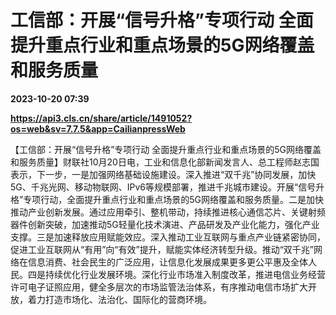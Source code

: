 # 工信部：开展“信号升格”专项行动 全面提升重点行业和重点场景的5G网络覆盖和服务质量

**2023-10-20 07:39**

**https://api3.cls.cn/share/article/1491052?os=web&sv=7.7.5&app=CailianpressWeb**

【工信部：开展“信号升格”专项行动 全面提升重点行业和重点场景的5G网络覆盖和服务质量】财联社10月20日电，工业和信息化部新闻发言人、总工程师赵志国表示，下一步，一是加强网络基础设施建设。深入推进“双千兆”协同发展，加快5G、千兆光网、移动物联网、IPv6等规模部署，推进千兆城市建设。开展“信号升格”专项行动，全面提升重点行业和重点场景的5G网络覆盖和服务质量。二是加快推动产业创新发展。通过应用牵引、整机带动，持续推进核心通信芯片、关键射频器件创新突破，加速推动5G轻量化技术演进、产品研发及产业化能力，强化产业支撑。三是加速释放应用赋能效应。深入推动工业互联网与重点产业链紧密协同，促进工业互联网从“有用”向“有效”提升，赋能实体经济转型升级。推动“双千兆”网络在信息消费、社会民生的广泛应用，让信息化发展成果更多更公平惠及全体人民。四是持续优化行业发展环境。深化行业市场准入制度改革，推进电信业务经营许可电子证照应用，健全多层次的市场监管法治体系，有序推动电信市场扩大开放，着力打造市场化、法治化、国际化的营商环境。